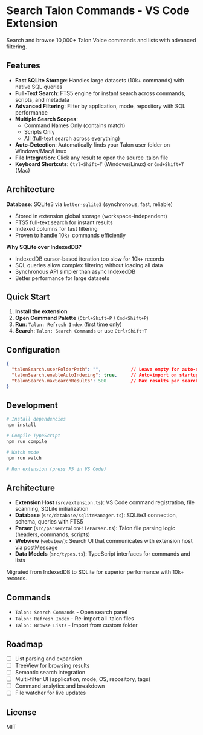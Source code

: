 # Search Talon Commands - VS Code Extension

Search and browse 10,000+ Talon Voice commands and lists with advanced filtering.

## Features

- **Fast SQLite Storage**: Handles large datasets (10k+ commands) with native SQL queries
- **Full-Text Search**: FTS5 engine for instant search across commands, scripts, and metadata
- **Advanced Filtering**: Filter by application, mode, repository with SQL performance
- **Multiple Search Scopes**: 
  - Command Names Only (contains match)
  - Scripts Only
  - All (full-text search across everything)
- **Auto-Detection**: Automatically finds your Talon user folder on Windows/Mac/Linux
- **File Integration**: Click any result to open the source .talon file
- **Keyboard Shortcuts**: `Ctrl+Shift+T` (Windows/Linux) or `Cmd+Shift+T` (Mac)

## Architecture

**Database**: SQLite3 via `better-sqlite3` (synchronous, fast, reliable)
- Stored in extension global storage (workspace-independent)
- FTS5 full-text search for instant results
- Indexed columns for fast filtering
- Proven to handle 10k+ commands efficiently

**Why SQLite over IndexedDB?**
- IndexedDB cursor-based iteration too slow for 10k+ records
- SQL queries allow complex filtering without loading all data
- Synchronous API simpler than async IndexedDB
- Better performance for large datasets

## Quick Start

1. **Install the extension**
2. **Open Command Palette** (`Ctrl+Shift+P` / `Cmd+Shift+P`)
3. **Run**: `Talon: Refresh Index` (first time only)
4. **Search**: `Talon: Search Commands` or use `Ctrl+Shift+T`

## Configuration

```json
{
  "talonSearch.userFolderPath": "",           // Leave empty for auto-detection
  "talonSearch.enableAutoIndexing": true,     // Auto-import on startup
  "talonSearch.maxSearchResults": 500         // Max results per search
}
```

## Development

```bash
# Install dependencies
npm install

# Compile TypeScript
npm run compile

# Watch mode
npm run watch

# Run extension (press F5 in VS Code)
```

## Architecture

- **Extension Host** (`src/extension.ts`): VS Code command registration, file scanning, SQLite initialization
- **Database** (`src/database/sqliteManager.ts`): SQLite3 connection, schema, queries with FTS5
- **Parser** (`src/parser/talonFileParser.ts`): Talon file parsing logic (headers, commands, scripts)
- **Webview** (`webview/`): Search UI that communicates with extension host via postMessage
- **Data Models** (`src/types.ts`): TypeScript interfaces for commands and lists

Migrated from IndexedDB to SQLite for superior performance with 10k+ records.

## Commands

- `Talon: Search Commands` - Open search panel
- `Talon: Refresh Index` - Re-import all .talon files
- `Talon: Browse Lists` - Import from custom folder

## Roadmap

- [ ] List parsing and expansion
- [ ] TreeView for browsing results
- [ ] Semantic search integration
- [ ] Multi-filter UI (application, mode, OS, repository, tags)
- [ ] Command analytics and breakdown
- [ ] File watcher for live updates

## License

MIT
